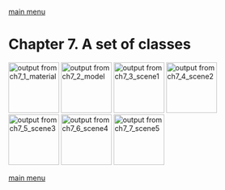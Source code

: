 [main menu](../README.md)

# Chapter 7. A set of classes


<img src="/ch7_img/ch7_1_material.png" alt="output from ch7_1_material" width="100">
<img src="/ch7_img/ch7_2_model.png" alt="output from ch7_2_model" width="100">
<img src="/ch7_img/ch7_3_scene1.png" alt="output from ch7_3_scene1" width="100">
<img src="/ch7_img/ch7_4_scene2.png" alt="output from ch7_4_scene2" width="100">
<img src="/ch7_img/ch7_5_scene3.png" alt="output from ch7_5_scene3" width="100">
<img src="/ch7_img/ch7_6_scene4.png" alt="output from ch7_6_scene4" width="100">
<img src="/ch7_img/ch7_7_scene5.png" alt="output from ch7_7_scene5" width="100">


[main menu](../README.md)